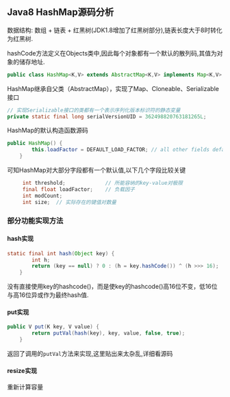 ## Java8 HashMap源码分析

数据结构: 数组 + 链表 + 红黑树(JDK1.8增加了红黑树部分),链表长度大于8时转化为红黑树.

hashCode方法定义在Objects类中,因此每个对象都有一个默认的散列码,其值为对象的储存地址.

```Java
public class HashMap<K,V> extends AbstractMap<K,V> implements Map<K,V>, Cloneable, Serializable
```
HashMap继承自父类（AbstractMap），实现了Map、Cloneable、Serializable接口

```Java
// 实现Serializable接口的类都有一个表示序列化版本标识符的静态变量
private static final long serialVersionUID = 362498820763181265L;

```

HashMap的默认构造函数源码
```Java
public HashMap() {
        this.loadFactor = DEFAULT_LOAD_FACTOR; // all other fields defaulted
    }
```
可知HashMap对大部分字段都有一个默认值,以下几个字段比较关键
```Java
     int threshold;             // 所能容纳的key-value对极限 
     final float loadFactor;    // 负载因子
     int modCount;  
     int size;  // 实际存在的键值对数量
```

### 部分功能实现方法

#### hash实现
```Java
static final int hash(Object key) {
        int h;
        return (key == null) ? 0 : (h = key.hashCode()) ^ (h >>> 16);
    }
```
没有直接使用key的hashcode()，而是使key的hashcode()高16位不变，低16位与高16位异或作为最终hash值.

#### put实现
```Java
public V put(K key, V value) {
        return putVal(hash(key), key, value, false, true);
    }
```
返回了调用的`putVal`方法来实现,这里贴出来太杂乱,详细看源码

#### resize实现
重新计算容量
